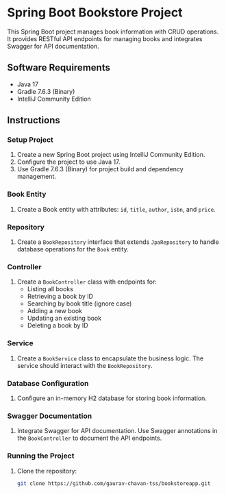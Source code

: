 
# Spring Boot Bookstore Project

This Spring Boot project manages book information with CRUD operations. It provides RESTful API endpoints for managing books and integrates Swagger for API documentation.

## Software Requirements

- Java 17
- Gradle 7.6.3 (Binary)
- IntelliJ Community Edition

## Instructions

### Setup Project

1. Create a new Spring Boot project using IntelliJ Community Edition.
2. Configure the project to use Java 17.
3. Use Gradle 7.6.3 (Binary) for project build and dependency management.

### Book Entity

1. Create a Book entity with attributes: `id`, `title`, `author`, `isbn`, and `price`.

### Repository

1. Create a `BookRepository` interface that extends `JpaRepository` to handle database operations for the `Book` entity.

### Controller

1. Create a `BookController` class with endpoints for:
   - Listing all books
   - Retrieving a book by ID
   - Searching by book title (ignore case)
   - Adding a new book
   - Updating an existing book
   - Deleting a book by ID

### Service

1. Create a `BookService` class to encapsulate the business logic. The service should interact with the `BookRepository`.

### Database Configuration

1. Configure an in-memory H2 database for storing book information.

### Swagger Documentation

1. Integrate Swagger for API documentation. Use Swagger annotations in the `BookController` to document the API endpoints.

### Running the Project

1. Clone the repository:
   ```bash
   git clone https://github.com/gaurav-chavan-tss/bookstoreapp.git

